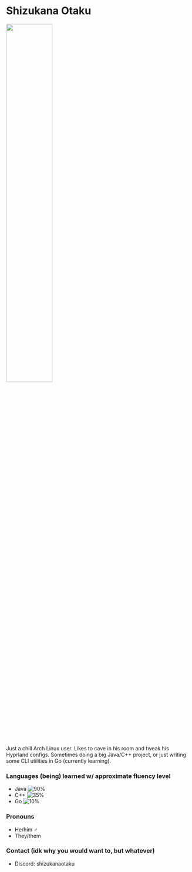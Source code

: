 # Shizukana Otaku
<img src=https://archlinux.org/static/logos/archlinux-logo-white-90dpi.3a3e8fd083d2.png style="width: 50%"></img>

Just a chill Arch Linux user. Likes to cave in his room and tweak his Hyprland configs. Sometimes doing a big Java/C++ project, or just writing some CLI utilities in Go (currently learning).

### Languages (being) learned w/ approximate fluency level
- Java ![90%](https://progress-bar.dev/90)
- C++ ![35%](https://progress-bar.dev/35)
- Go ![10%](https://progress-bar.dev/10)

### Pronouns
- He/him ♂️
- They/them

### Contact (idk why you would want to, but whatever)
- Discord: shizukanaotaku
